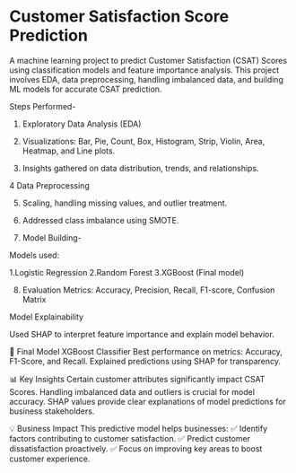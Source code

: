 # Customer Satisfaction Score Prediction
A machine learning project to predict Customer Satisfaction (CSAT) Scores using classification models and feature importance analysis. This project involves EDA, data preprocessing, handling imbalanced data, and building ML models for accurate CSAT prediction.

Steps Performed-
1. Exploratory Data Analysis (EDA)

2. Visualizations: Bar, Pie, Count, Box, Histogram, Strip, Violin, Area, Heatmap, and Line plots.

3. Insights gathered on data distribution, trends, and relationships.

4 Data Preprocessing

5. Scaling, handling missing values, and outlier treatment.

6. Addressed class imbalance using SMOTE.

7. Model Building-

Models used:

1.Logistic Regression
2.Random Forest
3.XGBoost (Final model)

8. Evaluation Metrics: Accuracy, Precision, Recall, F1-score, Confusion Matrix

Model Explainability

Used SHAP to interpret feature importance and explain model behavior.

🚀 Final Model
XGBoost Classifier
Best performance on metrics: Accuracy, F1-Score, and Recall.
Explained predictions using SHAP for transparency.

📊 Key Insights
Certain customer attributes significantly impact CSAT Scores.
Handling imbalanced data and outliers is crucial for model accuracy.
SHAP values provide clear explanations of model predictions for business stakeholders.

💡 Business Impact
This predictive model helps businesses:
✅ Identify factors contributing to customer satisfaction.
✅ Predict customer dissatisfaction proactively.
✅ Focus on improving key areas to boost customer experience.

